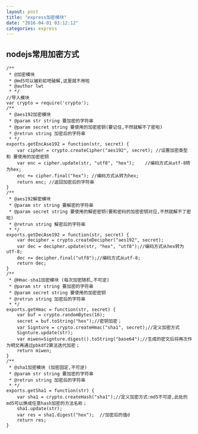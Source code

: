 ```yaml
---
layout: post
title: "express加密模块"
date: "2016-04-01 03:12:12"
categories: express
---
```


## nodejs常用加密方式
    /**
     * @加密模块
     * @md5可以被彩虹吧破解,这里就不用啦
     * @author lwt
     * */
    //导入模块
    var crypto = require('crypto');
    /**
     * @aes192加密模块
     * @param str string 要加密的字符串
     * @param secret string 要使用的加密密钥(要记住,不然就解不了密啦)
     * @retrun string 加密后的字符串
     * */
    exports.getEncAse192 = function(str, secret) {
        var cipher = crypto.createCipher("aes192", secret); //设置加密类型 和 要使用的加密密钥
        var enc = cipher.update(str, "utf8", "hex");    //编码方式从utf-8转为hex;
        enc += cipher.final("hex"); //编码方式从转为hex;
        return enc; //返回加密后的字符串
    }
    /**
     * @aes192解密模块
     * @param str string 要解密的字符串
     * @param secret string 要使用的解密密钥(要和密码的加密密钥对应,不然就解不了密啦)
     * @retrun string 解密后的字符串
     * */
    exports.getDecAse192 = function(str, secret) {
        var decipher = crypto.createDecipher("aes192", secret);
        var dec = decipher.update(str, "hex", "utf8");//编码方式从hex转为utf-8;
        dec += decipher.final("utf8");//编码方式从utf-8;
        return dec;
    }
    /**
     * @Hmac-sha1加密模块 (每次加密随机,不可逆)
     * @param str string 要加密的字符串
     * @param secret string 要使用的加密密钥
     * @retrun string 加密后的字符串
     * */
    exports.getHmac = function(str, secret) {
        var buf = crypto.randomBytes(16);
        secret = buf.toString("hex");//密钥加密；
        var Signture = crypto.createHmac("sha1", secret);//定义加密方式
        Signture.update(str);
        var miwen=Signture.digest().toString("base64");//生成的密文后将再次作为明文再通过pbkdf2算法迭代加密；
        return miwen;
    }
    /**
     * @sha1加密模块 (加密固定,不可逆)
     * @param str string 要加密的字符串
     * @retrun string 加密后的字符串
     * */
    exports.getSha1 = function(str) {
        var sha1 = crypto.createHash("sha1");//定义加密方式:md5不可逆,此处的md5可以换成任意hash加密的方法名称；
        sha1.update(str);
        var res = sha1.digest("hex");  //加密后的值d
        return res;
    }

